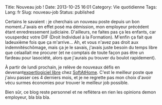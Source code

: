 Title: Nouveau job !
Date: 2013-10-25 16:01
Category: Vie quotidienne
Tags:
Lang: fr
Slug: nouveau-job
Status: published

Certains le savaient : je cherchais un nouveau poste depuis un bon moment.J'avais en effet posé ma démission, mon employeur précédent étant enredressement judiciaire. D'ailleurs, ne faites pas ça les enfants, car vousperdez votre DIF (Droit Individuel à la Formation). M'enfin ça fait que ladeuxième fois que ça m'arrive... Ah, et vous n'avez pas droit aux indemnitéschômage, mais ça je le savais, j'avais juste besoin du temps libre que celaallait me procurer (et ne comptais de toute façon pas être un fardeau pour lasociété, alors que j'aurais pu trouver du boulot rapidement).

À partir de lundi prochain, je relève de nouveaux défis en devenant[expertlogiciel libre](http://www.softathome.com/jobs/display/8) chez [SoftAtHome](http://www.softathome.com/). C'est le meilleur poste que j'aivu passer ces 4 derniers mois, et je ne regrette pas mon choix d'avoir vécu surmes économies pour trouver le meilleur job possible.

Bien sûr, ce blog reste personnel et ne reflètera en rien les opinions demon employeur, bla bla bla.
